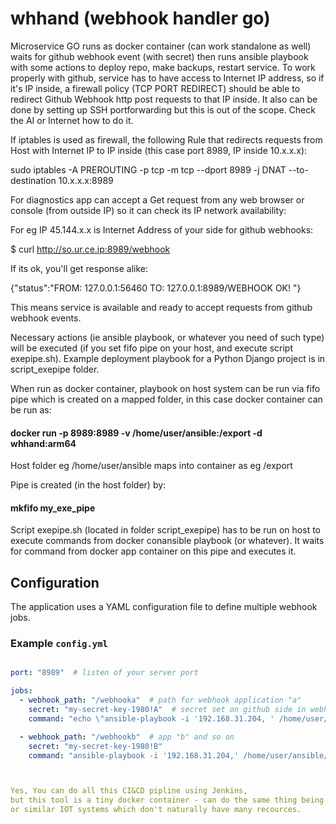 # whhand (webhook handler go)
Microservice GO runs as docker container (can work standalone as well) waits for github webhook event (with secret) then runs ansible playbook with some actions to deploy repo, 
make backups, restart service. To work properly with github, service has to have access to Internet IP address, so if it's IP inside, 
a firewall policy (TCP PORT REDIRECT) should be able to redirect Github Webhook http post requests to that IP inside. It also can be done by setting up SSH portforwarding but this is out of the scope. Check the AI or Internet how to do it.

If iptables is used as firewall, the following Rule that redirects requests 
from Host with Internet IP to IP inside (this case port 8989, IP inside 10.x.x.x):

sudo iptables -A PREROUTING -p tcp -m tcp --dport 8989 -j DNAT --to-destination 10.x.x.x:8989

For diagnostics app can accept a Get request from any web browser or console (from outside IP) so it can check its IP network
availability:

For eg IP 45.144.x.x is Internet Address of your side for github webhooks:

$ curl http://so.ur.ce.ip:8989/webhook

If its ok, you'll get response alike:

{"status":"FROM: 127.0.0.1:56460 TO: 127.0.0.1:8989/WEBHOOK OK! "}

This means service is available and ready to accept requests from github webhook 
events.

Necessary actions (ie ansible playbook, or whatever you need of such type) will 
be executed (if you set fifo pipe on your host, and execute script exepipe.sh).
Example deployment playbook for a Python Django project is in script_exepipe folder.


When run as docker container, playbook on host system can be run via fifo pipe 
which is created on a mapped folder, in this case docker container can be run as:

#### docker run -p 8989:8989 -v /home/user/ansible:/export -d whhand:arm64

Host folder eg /home/user/ansible maps into container as eg /export 

Pipe is created (in the host folder) by: 
#### mkfifo my_exe_pipe

Script exepipe.sh (located in folder script_exepipe) has to be run on host 
to execute commands from docker conansible playbook (or whatever). 
It waits for command from docker app container on this pipe and executes it.


## Configuration

The application uses a YAML configuration file to define multiple webhook jobs.

### Example `config.yml`
```yaml

port: "8989"  # listen of your server port

jobs:
  - webhook_path: "/webhooka"  # path for webhook application "a"
    secret: "my-secret-key-1980!A"  # secret set on github side in webhook's settings
    command: "echo \"ansible-playbook -i '192.168.31.204, ' /home/user/ansible/play_depl.yml\" > /export/my_exe_pipe"  # Ansible deploy playbook

  - webhook_path: "/webhookb"  # app "b" and so on
    secret: "my-secret-key-1980!B"  
    command: "ansible-playbook -i '192.168.31.204,' /home/user/ansible/play_depl.yml"



Yes, You can do all this CI&CD pipline using Jenkins, 
but this tool is a tiny docker container - can do the same thing being installed on Raspberry pi, 
or similar IOT systems which don't naturally have many recources.